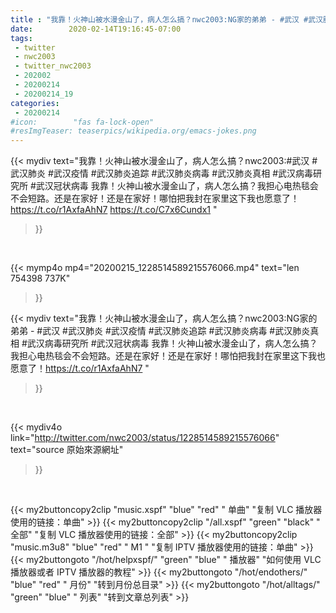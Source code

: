 ```yaml
---
title : "我靠！火神山被水漫金山了，病人怎么搞？nwc2003:NG家的弟弟 - #武汉 #武汉肺炎  #武汉疫情 #武汉肺炎追踪 #武汉肺炎病毒 #武汉肺炎真相 #武汉病毒研究所 #武汉冠状病毒 我靠！火神山被水漫金山了，病人怎么搞？我担心电热毯会不会短路。还是在家好！还是在家好！哪怕把我封在家里这下我也愿意了！https://t.co/r1AxfaAhN7 "
date:        2020-02-14T19:16:45-07:00
tags:
 - twitter
 - nwc2003
 - twitter_nwc2003
 - 202002
 - 20200214
 - 20200214_19
categories:
 - 20200214
#icon:        "fas fa-lock-open"
#resImgTeaser: teaserpics/wikipedia.org/emacs-jokes.png
---
```


{{< mydiv text="我靠！火神山被水漫金山了，病人怎么搞？nwc2003:#武汉 #武汉肺炎  #武汉疫情 #武汉肺炎追踪 #武汉肺炎病毒 #武汉肺炎真相 #武汉病毒研究所 #武汉冠状病毒 我靠！火神山被水漫金山了，病人怎么搞？我担心电热毯会不会短路。还是在家好！还是在家好！哪怕把我封在家里这下我也愿意了！https://t.co/r1AxfaAhN7 https://t.co/C7x6Cundx1 "
>}}
<br>


{{< mymp4o mp4="20200215_1228514589215576066.mp4"
text="len 754398    737K"
>}}


{{< mydiv text="我靠！火神山被水漫金山了，病人怎么搞？nwc2003:NG家的弟弟 - #武汉 #武汉肺炎  #武汉疫情 #武汉肺炎追踪 #武汉肺炎病毒 #武汉肺炎真相 #武汉病毒研究所 #武汉冠状病毒 我靠！火神山被水漫金山了，病人怎么搞？我担心电热毯会不会短路。还是在家好！还是在家好！哪怕把我封在家里这下我也愿意了！https://t.co/r1AxfaAhN7 "
>}}
<br>

{{< mydiv4o link="http://twitter.com/nwc2003/status/1228514589215576066"
text="source 原始來源網址"
>}}


<br>



{{< my2buttoncopy2clip "music.xspf"        "blue"   "red"    " 单曲"  "复制 VLC 播放器使用的链接：单曲" >}} {{< my2buttoncopy2clip "/all.xspf"         "green"  "black"  " 全部"  "复制 VLC 播放器使用的链接：全部" >}} {{< my2buttoncopy2clip "music.m3u8"        "blue"   "red"    " M1 "    "复制 IPTV 播放器使用的链接：单曲" >}} {{< my2buttongoto      "/hot/helpxspf/"    "green"  "blue"   " 播放器" "如何使用 VLC 播放器或者 IPTV 播放器的教程" >}} {{< my2buttongoto      "/hot/endothers/"   "blue"   "red"    " 月份"   "转到月份总目录" >}} {{< my2buttongoto      "/hot/alltags/"     "green"  "blue"   " 列表"   "转到文章总列表" >}} 
